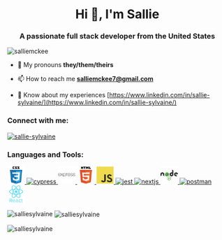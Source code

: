 <h1 align="center">Hi 👋, I'm Sallie</h1>
<h3 align="center">A passionate full stack developer from the United States</h3>

<p align="left"> <img src="https://komarev.com/ghpvc/?username=salliemckee&label=Profile%20views&color=0e75b6&style=flat" alt="salliemckee" /> </p>

- 🌈 My pronouns **they/them/theirs**

- 📫 How to reach me **salliemckee7@gmail.com**

- 📄 Know about my experiences [https://www.linkedin.com/in/sallie-sylvaine/](https://www.linkedin.com/in/sallie-sylvaine/)

<h3 align="left">Connect with me:</h3>
<p align="left">
<a href="https://linkedin.com/in/sallie-sylvaine" target="blank"><img align="center" src="https://raw.githubusercontent.com/rahuldkjain/github-profile-readme-generator/master/src/images/icons/Social/linked-in-alt.svg" alt="sallie-sylvaine" height="30" width="40" /></a>
</p>

<h3 align="left">Languages and Tools:</h3>
<p align="left"> <a href="https://www.w3schools.com/css/" target="_blank" rel="noreferrer"> <img src="https://raw.githubusercontent.com/devicons/devicon/master/icons/css3/css3-original-wordmark.svg" alt="css3" width="40" height="40"/> </a> <a href="https://www.cypress.io" target="_blank" rel="noreferrer"> <img src="https://raw.githubusercontent.com/simple-icons/simple-icons/6e46ec1fc23b60c8fd0d2f2ff46db82e16dbd75f/icons/cypress.svg" alt="cypress" width="40" height="40"/> </a> <a href="https://expressjs.com" target="_blank" rel="noreferrer"> <img src="https://raw.githubusercontent.com/devicons/devicon/master/icons/express/express-original-wordmark.svg" alt="express" width="40" height="40"/> </a> <a href="https://www.w3.org/html/" target="_blank" rel="noreferrer"> <img src="https://raw.githubusercontent.com/devicons/devicon/master/icons/html5/html5-original-wordmark.svg" alt="html5" width="40" height="40"/> </a> <a href="https://developer.mozilla.org/en-US/docs/Web/JavaScript" target="_blank" rel="noreferrer"> <img src="https://raw.githubusercontent.com/devicons/devicon/master/icons/javascript/javascript-original.svg" alt="javascript" width="40" height="40"/> </a> <a href="https://jestjs.io" target="_blank" rel="noreferrer"> <img src="https://www.vectorlogo.zone/logos/jestjsio/jestjsio-icon.svg" alt="jest" width="40" height="40"/> </a> <a href="https://nextjs.org/" target="_blank" rel="noreferrer"> <img src="https://cdn.worldvectorlogo.com/logos/nextjs-2.svg" alt="nextjs" width="40" height="40"/> </a> <a href="https://nodejs.org" target="_blank" rel="noreferrer"> <img src="https://raw.githubusercontent.com/devicons/devicon/master/icons/nodejs/nodejs-original-wordmark.svg" alt="nodejs" width="40" height="40"/> </a> <a href="https://postman.com" target="_blank" rel="noreferrer"> <img src="https://www.vectorlogo.zone/logos/getpostman/getpostman-icon.svg" alt="postman" width="40" height="40"/> </a> <a href="https://reactjs.org/" target="_blank" rel="noreferrer"> <img src="https://raw.githubusercontent.com/devicons/devicon/master/icons/react/react-original-wordmark.svg" alt="react" width="40" height="40"/> </a> </p>

<p><img align="left" src="https://github-readme-stats.vercel.app/api/top-langs?username=salliesylvaine&show_icons=true&locale=en&layout=compact" alt="salliesylvaine" /></p>

<p>&nbsp;<img align="center" src="https://github-readme-stats.vercel.app/api?username=salliesylvaine&show_icons=true&locale=en" alt="salliesylvaine" /></p>

<p><img align="center" src="https://github-readme-streak-stats.herokuapp.com/?user=salliesylvaine&" alt="salliesylvaine" /></p>
